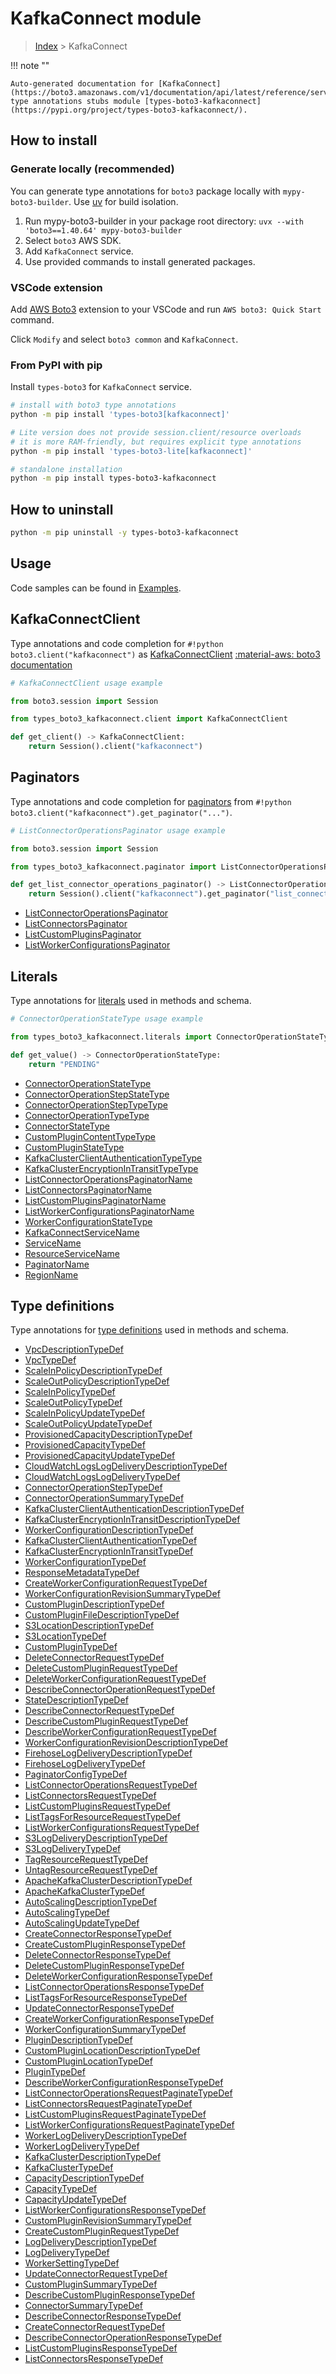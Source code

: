 #  KafkaConnect module

> [Index](../README.md) > KafkaConnect

!!! note ""

    Auto-generated documentation for [KafkaConnect](https://boto3.amazonaws.com/v1/documentation/api/latest/reference/services/kafkaconnect.html#kafkaconnect)
    type annotations stubs module [types-boto3-kafkaconnect](https://pypi.org/project/types-boto3-kafkaconnect/).

## How to install

### Generate locally (recommended)

You can generate type annotations for `boto3` package locally with `mypy-boto3-builder`.
Use [uv](https://docs.astral.sh/uv/getting-started/installation/) for build isolation.

1. Run mypy-boto3-builder in your package root directory: `uvx --with 'boto3==1.40.64' mypy-boto3-builder`
1. Select `boto3` AWS SDK.
1. Add `KafkaConnect` service.
1. Use provided commands to install generated packages.


### VSCode extension

Add [AWS Boto3](https://marketplace.visualstudio.com/items?itemName=Boto3typed.boto3-ide)
extension to your VSCode and run `AWS boto3: Quick Start` command.

Click `Modify` and select `boto3 common` and `KafkaConnect`.


### From PyPI with pip

Install `types-boto3` for `KafkaConnect` service.

```bash
# install with boto3 type annotations
python -m pip install 'types-boto3[kafkaconnect]'

# Lite version does not provide session.client/resource overloads
# it is more RAM-friendly, but requires explicit type annotations
python -m pip install 'types-boto3-lite[kafkaconnect]'

# standalone installation
python -m pip install types-boto3-kafkaconnect
```



## How to uninstall

```bash
python -m pip uninstall -y types-boto3-kafkaconnect
```

## Usage

Code samples can be found in [Examples](./usage.md).

## KafkaConnectClient

Type annotations and code completion for  `#!python boto3.client("kafkaconnect")` as [KafkaConnectClient](./client.md)
[:material-aws: boto3 documentation](https://boto3.amazonaws.com/v1/documentation/api/latest/reference/services/kafkaconnect.html#KafkaConnect.Client)

```python
# KafkaConnectClient usage example

from boto3.session import Session

from types_boto3_kafkaconnect.client import KafkaConnectClient

def get_client() -> KafkaConnectClient:
    return Session().client("kafkaconnect")
```


## Paginators

Type annotations and code completion for [paginators](./paginators.md)
from `#!python boto3.client("kafkaconnect").get_paginator("...")`.

```python
# ListConnectorOperationsPaginator usage example

from boto3.session import Session

from types_boto3_kafkaconnect.paginator import ListConnectorOperationsPaginator

def get_list_connector_operations_paginator() -> ListConnectorOperationsPaginator:
    return Session().client("kafkaconnect").get_paginator("list_connector_operations"))
```

- [ListConnectorOperationsPaginator](./paginators.md#listconnectoroperationspaginator)
- [ListConnectorsPaginator](./paginators.md#listconnectorspaginator)
- [ListCustomPluginsPaginator](./paginators.md#listcustompluginspaginator)
- [ListWorkerConfigurationsPaginator](./paginators.md#listworkerconfigurationspaginator)









## Literals

Type annotations for [literals](./literals.md) used in methods and schema.

```python
# ConnectorOperationStateType usage example

from types_boto3_kafkaconnect.literals import ConnectorOperationStateType

def get_value() -> ConnectorOperationStateType:
    return "PENDING"
```

- [ConnectorOperationStateType](./literals.md#connectoroperationstatetype)
- [ConnectorOperationStepStateType](./literals.md#connectoroperationstepstatetype)
- [ConnectorOperationStepTypeType](./literals.md#connectoroperationsteptypetype)
- [ConnectorOperationTypeType](./literals.md#connectoroperationtypetype)
- [ConnectorStateType](./literals.md#connectorstatetype)
- [CustomPluginContentTypeType](./literals.md#customplugincontenttypetype)
- [CustomPluginStateType](./literals.md#custompluginstatetype)
- [KafkaClusterClientAuthenticationTypeType](./literals.md#kafkaclusterclientauthenticationtypetype)
- [KafkaClusterEncryptionInTransitTypeType](./literals.md#kafkaclusterencryptionintransittypetype)
- [ListConnectorOperationsPaginatorName](./literals.md#listconnectoroperationspaginatorname)
- [ListConnectorsPaginatorName](./literals.md#listconnectorspaginatorname)
- [ListCustomPluginsPaginatorName](./literals.md#listcustompluginspaginatorname)
- [ListWorkerConfigurationsPaginatorName](./literals.md#listworkerconfigurationspaginatorname)
- [WorkerConfigurationStateType](./literals.md#workerconfigurationstatetype)
- [KafkaConnectServiceName](./literals.md#kafkaconnectservicename)
- [ServiceName](./literals.md#servicename)
- [ResourceServiceName](./literals.md#resourceservicename)
- [PaginatorName](./literals.md#paginatorname)
- [RegionName](./literals.md#regionname)




## Type definitions

Type annotations for [type definitions](./type_defs.md) used in methods and schema.

- [VpcDescriptionTypeDef](./type_defs.md#vpcdescriptiontypedef)
- [VpcTypeDef](./type_defs.md#vpctypedef)
- [ScaleInPolicyDescriptionTypeDef](./type_defs.md#scaleinpolicydescriptiontypedef)
- [ScaleOutPolicyDescriptionTypeDef](./type_defs.md#scaleoutpolicydescriptiontypedef)
- [ScaleInPolicyTypeDef](./type_defs.md#scaleinpolicytypedef)
- [ScaleOutPolicyTypeDef](./type_defs.md#scaleoutpolicytypedef)
- [ScaleInPolicyUpdateTypeDef](./type_defs.md#scaleinpolicyupdatetypedef)
- [ScaleOutPolicyUpdateTypeDef](./type_defs.md#scaleoutpolicyupdatetypedef)
- [ProvisionedCapacityDescriptionTypeDef](./type_defs.md#provisionedcapacitydescriptiontypedef)
- [ProvisionedCapacityTypeDef](./type_defs.md#provisionedcapacitytypedef)
- [ProvisionedCapacityUpdateTypeDef](./type_defs.md#provisionedcapacityupdatetypedef)
- [CloudWatchLogsLogDeliveryDescriptionTypeDef](./type_defs.md#cloudwatchlogslogdeliverydescriptiontypedef)
- [CloudWatchLogsLogDeliveryTypeDef](./type_defs.md#cloudwatchlogslogdeliverytypedef)
- [ConnectorOperationStepTypeDef](./type_defs.md#connectoroperationsteptypedef)
- [ConnectorOperationSummaryTypeDef](./type_defs.md#connectoroperationsummarytypedef)
- [KafkaClusterClientAuthenticationDescriptionTypeDef](./type_defs.md#kafkaclusterclientauthenticationdescriptiontypedef)
- [KafkaClusterEncryptionInTransitDescriptionTypeDef](./type_defs.md#kafkaclusterencryptionintransitdescriptiontypedef)
- [WorkerConfigurationDescriptionTypeDef](./type_defs.md#workerconfigurationdescriptiontypedef)
- [KafkaClusterClientAuthenticationTypeDef](./type_defs.md#kafkaclusterclientauthenticationtypedef)
- [KafkaClusterEncryptionInTransitTypeDef](./type_defs.md#kafkaclusterencryptionintransittypedef)
- [WorkerConfigurationTypeDef](./type_defs.md#workerconfigurationtypedef)
- [ResponseMetadataTypeDef](./type_defs.md#responsemetadatatypedef)
- [CreateWorkerConfigurationRequestTypeDef](./type_defs.md#createworkerconfigurationrequesttypedef)
- [WorkerConfigurationRevisionSummaryTypeDef](./type_defs.md#workerconfigurationrevisionsummarytypedef)
- [CustomPluginDescriptionTypeDef](./type_defs.md#customplugindescriptiontypedef)
- [CustomPluginFileDescriptionTypeDef](./type_defs.md#custompluginfiledescriptiontypedef)
- [S3LocationDescriptionTypeDef](./type_defs.md#s3locationdescriptiontypedef)
- [S3LocationTypeDef](./type_defs.md#s3locationtypedef)
- [CustomPluginTypeDef](./type_defs.md#customplugintypedef)
- [DeleteConnectorRequestTypeDef](./type_defs.md#deleteconnectorrequesttypedef)
- [DeleteCustomPluginRequestTypeDef](./type_defs.md#deletecustompluginrequesttypedef)
- [DeleteWorkerConfigurationRequestTypeDef](./type_defs.md#deleteworkerconfigurationrequesttypedef)
- [DescribeConnectorOperationRequestTypeDef](./type_defs.md#describeconnectoroperationrequesttypedef)
- [StateDescriptionTypeDef](./type_defs.md#statedescriptiontypedef)
- [DescribeConnectorRequestTypeDef](./type_defs.md#describeconnectorrequesttypedef)
- [DescribeCustomPluginRequestTypeDef](./type_defs.md#describecustompluginrequesttypedef)
- [DescribeWorkerConfigurationRequestTypeDef](./type_defs.md#describeworkerconfigurationrequesttypedef)
- [WorkerConfigurationRevisionDescriptionTypeDef](./type_defs.md#workerconfigurationrevisiondescriptiontypedef)
- [FirehoseLogDeliveryDescriptionTypeDef](./type_defs.md#firehoselogdeliverydescriptiontypedef)
- [FirehoseLogDeliveryTypeDef](./type_defs.md#firehoselogdeliverytypedef)
- [PaginatorConfigTypeDef](./type_defs.md#paginatorconfigtypedef)
- [ListConnectorOperationsRequestTypeDef](./type_defs.md#listconnectoroperationsrequesttypedef)
- [ListConnectorsRequestTypeDef](./type_defs.md#listconnectorsrequesttypedef)
- [ListCustomPluginsRequestTypeDef](./type_defs.md#listcustompluginsrequesttypedef)
- [ListTagsForResourceRequestTypeDef](./type_defs.md#listtagsforresourcerequesttypedef)
- [ListWorkerConfigurationsRequestTypeDef](./type_defs.md#listworkerconfigurationsrequesttypedef)
- [S3LogDeliveryDescriptionTypeDef](./type_defs.md#s3logdeliverydescriptiontypedef)
- [S3LogDeliveryTypeDef](./type_defs.md#s3logdeliverytypedef)
- [TagResourceRequestTypeDef](./type_defs.md#tagresourcerequesttypedef)
- [UntagResourceRequestTypeDef](./type_defs.md#untagresourcerequesttypedef)
- [ApacheKafkaClusterDescriptionTypeDef](./type_defs.md#apachekafkaclusterdescriptiontypedef)
- [ApacheKafkaClusterTypeDef](./type_defs.md#apachekafkaclustertypedef)
- [AutoScalingDescriptionTypeDef](./type_defs.md#autoscalingdescriptiontypedef)
- [AutoScalingTypeDef](./type_defs.md#autoscalingtypedef)
- [AutoScalingUpdateTypeDef](./type_defs.md#autoscalingupdatetypedef)
- [CreateConnectorResponseTypeDef](./type_defs.md#createconnectorresponsetypedef)
- [CreateCustomPluginResponseTypeDef](./type_defs.md#createcustompluginresponsetypedef)
- [DeleteConnectorResponseTypeDef](./type_defs.md#deleteconnectorresponsetypedef)
- [DeleteCustomPluginResponseTypeDef](./type_defs.md#deletecustompluginresponsetypedef)
- [DeleteWorkerConfigurationResponseTypeDef](./type_defs.md#deleteworkerconfigurationresponsetypedef)
- [ListConnectorOperationsResponseTypeDef](./type_defs.md#listconnectoroperationsresponsetypedef)
- [ListTagsForResourceResponseTypeDef](./type_defs.md#listtagsforresourceresponsetypedef)
- [UpdateConnectorResponseTypeDef](./type_defs.md#updateconnectorresponsetypedef)
- [CreateWorkerConfigurationResponseTypeDef](./type_defs.md#createworkerconfigurationresponsetypedef)
- [WorkerConfigurationSummaryTypeDef](./type_defs.md#workerconfigurationsummarytypedef)
- [PluginDescriptionTypeDef](./type_defs.md#plugindescriptiontypedef)
- [CustomPluginLocationDescriptionTypeDef](./type_defs.md#custompluginlocationdescriptiontypedef)
- [CustomPluginLocationTypeDef](./type_defs.md#custompluginlocationtypedef)
- [PluginTypeDef](./type_defs.md#plugintypedef)
- [DescribeWorkerConfigurationResponseTypeDef](./type_defs.md#describeworkerconfigurationresponsetypedef)
- [ListConnectorOperationsRequestPaginateTypeDef](./type_defs.md#listconnectoroperationsrequestpaginatetypedef)
- [ListConnectorsRequestPaginateTypeDef](./type_defs.md#listconnectorsrequestpaginatetypedef)
- [ListCustomPluginsRequestPaginateTypeDef](./type_defs.md#listcustompluginsrequestpaginatetypedef)
- [ListWorkerConfigurationsRequestPaginateTypeDef](./type_defs.md#listworkerconfigurationsrequestpaginatetypedef)
- [WorkerLogDeliveryDescriptionTypeDef](./type_defs.md#workerlogdeliverydescriptiontypedef)
- [WorkerLogDeliveryTypeDef](./type_defs.md#workerlogdeliverytypedef)
- [KafkaClusterDescriptionTypeDef](./type_defs.md#kafkaclusterdescriptiontypedef)
- [KafkaClusterTypeDef](./type_defs.md#kafkaclustertypedef)
- [CapacityDescriptionTypeDef](./type_defs.md#capacitydescriptiontypedef)
- [CapacityTypeDef](./type_defs.md#capacitytypedef)
- [CapacityUpdateTypeDef](./type_defs.md#capacityupdatetypedef)
- [ListWorkerConfigurationsResponseTypeDef](./type_defs.md#listworkerconfigurationsresponsetypedef)
- [CustomPluginRevisionSummaryTypeDef](./type_defs.md#custompluginrevisionsummarytypedef)
- [CreateCustomPluginRequestTypeDef](./type_defs.md#createcustompluginrequesttypedef)
- [LogDeliveryDescriptionTypeDef](./type_defs.md#logdeliverydescriptiontypedef)
- [LogDeliveryTypeDef](./type_defs.md#logdeliverytypedef)
- [WorkerSettingTypeDef](./type_defs.md#workersettingtypedef)
- [UpdateConnectorRequestTypeDef](./type_defs.md#updateconnectorrequesttypedef)
- [CustomPluginSummaryTypeDef](./type_defs.md#custompluginsummarytypedef)
- [DescribeCustomPluginResponseTypeDef](./type_defs.md#describecustompluginresponsetypedef)
- [ConnectorSummaryTypeDef](./type_defs.md#connectorsummarytypedef)
- [DescribeConnectorResponseTypeDef](./type_defs.md#describeconnectorresponsetypedef)
- [CreateConnectorRequestTypeDef](./type_defs.md#createconnectorrequesttypedef)
- [DescribeConnectorOperationResponseTypeDef](./type_defs.md#describeconnectoroperationresponsetypedef)
- [ListCustomPluginsResponseTypeDef](./type_defs.md#listcustompluginsresponsetypedef)
- [ListConnectorsResponseTypeDef](./type_defs.md#listconnectorsresponsetypedef)

